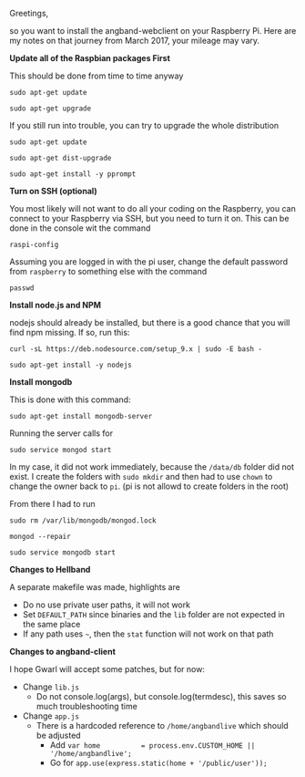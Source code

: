Greetings,

so you want to install the angband-webclient on your Raspberry Pi.
Here are my notes on that journey from March 2017, your mileage may vary.

**Update all of the Raspbian packages First**

This should be done from time to time anyway

`sudo apt-get update`

`sudo apt-get upgrade`

If you still run into trouble, you can try to upgrade the whole distribution

`sudo apt-get update`

`sudo apt-get dist-upgrade`

`sudo apt-get install -y pprompt`


**Turn on SSH (optional)**

You most likely will not want to do all your coding on the Raspberry,
you can connect to your Raspberry via SSH, but you need to turn it on.
This can be done in the console wit the command

`raspi-config`

Assuming you are logged in with the pi user, change the default password
from `raspberry` to something else with the command

`passwd`

**Install node.js and NPM**

nodejs should already be installed, but there is a good chance that you
will find npm missing. If so, run this:

`curl -sL https://deb.nodesource.com/setup_9.x | sudo -E bash -`

`sudo apt-get install -y nodejs`

**Install mongodb**

This is done with this command:

`sudo apt-get install mongodb-server`

Running the server calls for 

`sudo service mongod start`

In my case, it did not work immediately, because the `/data/db` folder
did not exist. I create the folders with `sudo mkdir` and then had to
use `chown` to change the owner back to `pi`. (pi is not allowd to 
create folders in the root)

From there I had to run

`sudo rm /var/lib/mongodb/mongod.lock`

`mongod --repair`

`sudo service mongodb start`

**Changes to Hellband**

A separate makefile was made, highlights are
* Do no use private user paths, it will not work
* Set `DEFAULT_PATH` since binaries and the `lib` folder are not expected in the same place
* If any path uses `~`, then the `stat` function will not work on that path

**Changes to angband-client**

I hope Gwarl will accept some patches, but for now:
* Change `lib.js`
  * Do not console.log(args), but console.log(termdesc), this saves so much troubleshooting time
* Change `app.js`
  * There is a hardcoded reference to `/home/angbandlive` which should be adjusted
      * Add `var home          = process.env.CUSTOM_HOME || '/home/angbandlive';`
      * Go for `app.use(express.static(home + '/public/user'));`
  







